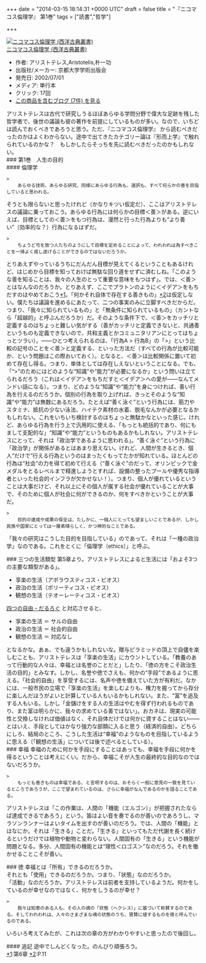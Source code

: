 
+++
date = "2014-03-15 18:14:31 +0000 UTC"
draft = false
title = "『ニコマコス倫理学』 第1巻"
tags = ["読書","哲学"]

+++
<div class="hatena-asin-detail"><a href="http://www.amazon.co.jp/exec/obidos/ASIN/4876981388/bestylesnet-22/"><img src="https://images-fe.ssl-images-amazon.com/images/I/312N54MBXFL._SL160_.jpg" class="hatena-asin-detail-image" alt="ニコマコス倫理学 (西洋古典叢書)" title="ニコマコス倫理学 (西洋古典叢書)"/></a><div class="hatena-asin-detail-info"><a href="http://www.amazon.co.jp/exec/obidos/ASIN/4876981388/bestylesnet-22/">ニコマコス倫理学 (西洋古典叢書)</a><ul><li><span class="hatena-asin-detail-label">作者:</span> アリストテレス,Aristotelis,朴一功</li><li><span class="hatena-asin-detail-label">出版社/メーカー:</span> 京都大学学術出版会</li><li><span class="hatena-asin-detail-label">発売日:</span> 2002/07/01</li><li><span class="hatena-asin-detail-label">メディア:</span> 単行本</li><li> <span class="hatena-asin-detail-label">クリック</span>: 17回</li><li><a href="http://d.hatena.ne.jp/asin/4876981388/bestylesnet-22" target="_blank">この商品を含むブログ (7件) を見る</a></li></ul></div><div class="hatena-asin-detail-foot"></div></div>アリストテレスは古代で研究しうるほぼあらゆる学問分野で偉大な足跡を残した哲学者で、後世の議論も彼の著作を前提にしているものが多い。なので、いちどは読んでおくべきであろうと思う。ただ、『ニコマコス倫理学』 から読むべきだったのかはよくわからない。途中で出てきたカテゴリー論は『形而上学』で触れられているのかな？　もしかしたらそっちを先に読むべきだったのかもしれない。

<div class="section">
    ### 第1巻　人生の目的
    
<div class="section">
    #### 倫理学
    
    >
        あらゆる技術、あらゆる研究、同様にあらゆる行為も、選択も、すべて何らかの善を目指していると思われる。

    
そうとも限らないと思ったけれど（かなりキツい仮定だ）、ここはアリストテレスの議論に乗っておこう。あらゆる行為には何らかの目標＜善＞がある。逆にいえば、目標としての＜善＞をもつ行為は、漫然と行った行為よりも“より善い”（効率的な？）行為になるはずだ。

    >
        ちょうど弓を放つ人たちのようにして目標を定めることによって、われわれは為すべきことを一掃よく成し遂げることができるのではないだろうか。

    
とりあえずやっているうちにだんだん目標が見えてくるということもあるけれど、はじめから目標を知っておけば無駄な回り道をせずに済むしね。「このような善を知ることは、我々の人生のとって重要な意味をもつはず」。では、＜善＞とはなんなのだろうか。とりあえず、ここでプラトンのように＜イデア＞をもちだすのはやめておこう<a href="#f-2b53a1bb" name="fn-2b53a1bb" title="第6章">*1</a>。「何かそれ自体で存在する善きもの」<a href="#f-1fef37e3" name="fn-1fef37e3" title="P.11">*2</a>は仮定しない。僕たちは議論を進めるにあたって、二つの事実のみに立脚すべきだからだ。つまり、「我々に知られているもの」と「無条件に知られているもの」（カントなら「超越的」と呼ぶんだろうか）だ。そのような条件下で、＜善＞をカッチリと定義するのはちょっと難しい気がする（善がカッチリと定義できないと、共通善というものも定義できないので、共和主義とかコミュニタリアンにとってはちょっとツラい）。――ひとつ考えられるのは、「行為A > 行為B」の「>」という比較の記号のことを＜善＞と定義する、といった方法だ（すべての行為が比較可能か、という問題はこの際おいておく）。となると、＜善＞は比較関係に置いて初めて存在し得る。つまり、単体としては存在しえないということになる。でも、「“>”のためにはどのような“知識”や“能力”が必要になるか」という問いは立てられるだろう（これは＜イデア＞をもちだすと＜イデア＞への愛が――なんてメンドい話になる）。つまり、どのような“知識”や“能力”を身につければ、善い行為を行えるのだろうか。個別の行為を取り上げれば、きっとそのような“知識”や“能力”は無数にあるだろう。たとえば“善く泳ぐ”という行為には、筋力やスタミナ、抵抗の少ない泳法、ハイテク素材の水着、脱毛なんかが必要となるかもしれない。これをいちいち検討するのはちょっと無駄かなといった感じ。けれど、あらゆる行為を行う上で汎用的に使える、「もっとも統括的であり、何にもまして支配的な」“知識”や“能力”というものもあるかもしれない。アリストテレスにとって、それは「政治学であるように思われる」。“善く泳ぐ”という行為に「政治学」が関係があるとはあまり思えない。けれど、人間が生きるとき、個人“だけで”行える行為というのはまったくもってたかが知れている。ほとんどの行為は“社会”の力を得て初めて行える（“善く泳ぐ”のだって、オリンピックで金メダルをとるレベルまで精進しようとすれば、設備の整ったプールや優秀な指導者といった社会的インフラが欠かせない！）。つまり、個人が優れているということは大事だけど、それ以上にその個人が属する社会が優れていることが大事で、そのために個人が社会に何ができるのか、何をすべきかということが大事だ。

    >
        目的の達成や成果の保全は、たしかに、一個人にとっても望ましいことであるが、しかし民族や国家にとっては一層素晴らしく、かつ神的なことである。

    
「我々の研究はこうした目的を目指している」のであって、それは「一種の政治学」なのである。これをとくに「倫理学（ethics）」と呼ぶ。

</div>
</div>
<div class="section">
    ### 三つの生活類型
    第5章より。アリストテレスによると生活には「およそ3つの主要な類型がある」。

<ul>
<li>享楽の生活（アポラウスティコス・ビオス）</li>
<li>政治の生活（ポリーティコス・ビオス）</li>
<li>観想の生活（テオーレーティコス・ビオス） </li>
</ul><a href="https://blog.daruyanagi.jp/entry/20111203/1322863938">四つの自由 - だるろぐ</a> と対応させると、

<ul>
<li>享楽の生活 ＝ サルの自由</li>
<li>政治の生活 ＝ 社会的自由</li>
<li>観想の生活 ＝ 対応なし</li>
</ul>となるかな。あぁ、でも違うかもしれないな。贈与ピラミッドの頂上で自儘を楽しむことも、アリストテレスは「享楽の生活」にカウントしている。「教養のあって行動的な人々は、幸福とは名誉のことだと」したり、「徳の方をこそ政治生活の目的」とみなす。しかし、名誉や徳でさえも、何かの“手段”であるように思える。「社会的自由」を享受するには、名声や徳を備えていた方が有利だ。なかには、一般市民の立場で「享楽の生活」を楽しむよりも、権力を握ってから存分に楽しんだほうがよいと計算している人もいるかもしれない。また、“富”を追及する人もいる。しかし「金儲けをする人の生活はやむを得ず行われるものであり、また富は明らかに、我々の求めている善ではない」。おカネは、現実の可能性と交換しなければ価値はなく、それ自体だけでは何かに資することはない――とはいえ、手段としてはかなり強力な部類に入ると思う（経済的自由）。どちらにしろ、結局のところ、こうした生活は“幸福”のようなものを目指しているように思える（「観想の生活」については後で述べるとしている）。

</div>
<div class="section">
    ### 幸福
    幸福のために何かを手段にすることはあっても、幸福を手段に何かを得るということは考えにくい。だから、幸福こそが人生の最終的な目的なのではないだろうか。

    >
        もっとも善きものは幸福である、と言明するのは、おそらく一般に意見の一致を見ているところであろうが、ここで望まれているのは、さらに幸福がなんであるのかを語ることである。

    
アリストテレスは「この作業は、人間の「機能（エルゴン）」が把握されたならば達成できるであろう」という。笛はよい音を奏でるのが善いのであろうし、マラソンランナーはよいタイムを出すのが善いのだろう。では、人間の「機能」とはなにか。それは「生きる」ことだ。「生きる」といってもただ代謝を長く続けるというだけでは植物や動物と変わらない。人間固有の「生きる」という機能が問題となる。多分、人間固有の機能とは“理性＜ロゴス＞”なのだろう。それを働かせることこそが善い。

</div>
<div class="section">
    ### 徳
    幸福とは「所有」できるのだろうか。<br/>
それとも「使用」できるのだろうか。つまり、「状態」なのだろうか。<br/>
「活動」なのだろうか。アリストテレスは前者を支持しているようだ。何かをしているのが幸せなのではなく、何かをしうるのが幸せ？

    >
        我々は知恵のある人も、その人の魂の「状態（ヘクシス）」に基づいて称賛するのである。そしてわれわれは、人々のさまざまな魂の状態のうち、賞賛に値するものを徳と呼んでいるのである。

    
いろいろ考えてみたが、これは次の章の方がわかりやすいと思ったので後回し。

<div class="section">
    #### 追記
    途中でしんどくなった。のんびり頑張ろう。

</div>
</div><div class="footnote">
<a href="#fn-2b53a1bb" name="f-2b53a1bb" class="footnote-number">*1</a><span class="footnote-delimiter">:</span><span class="footnote-text">第6章</span>
<a href="#fn-1fef37e3" name="f-1fef37e3" class="footnote-number">*2</a><span class="footnote-delimiter">:</span><span class="footnote-text">P.11</span>
</div>

